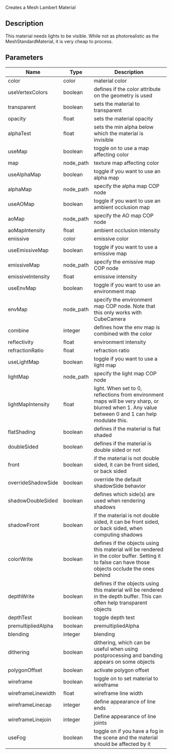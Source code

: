 Creates a Mesh Lambert Material


## Description

This material needs lights to be visible. While not as photorealistic as the MeshStandardMaterial, it is very cheap to process.


## Parameters

<table>
<thead>
	<tr>
		<th>Name</th>
		<th>Type</th>
		<th>Description</th>
	</tr>
</thead>
<tr>
	<td>color</td>
	<td><div class='bg-lime-800 px-2 py-px text-white rounded-sm'>color</div></td>
	<td>material color</td>
</tr>
<tr>
	<td>useVertexColors</td>
	<td><div class='bg-emerald-800 px-2 py-px text-white rounded-sm'>boolean</div></td>
	<td>defines if the color attribute on the geometry is used</td>
</tr>
<tr>
	<td>transparent</td>
	<td><div class='bg-emerald-800 px-2 py-px text-white rounded-sm'>boolean</div></td>
	<td>sets the material to transparent</td>
</tr>
<tr>
	<td>opacity</td>
	<td><div class='bg-yellow-800 px-2 py-px text-white rounded-sm'>float</div></td>
	<td>sets the material opacity</td>
</tr>
<tr>
	<td>alphaTest</td>
	<td><div class='bg-yellow-800 px-2 py-px text-white rounded-sm'>float</div></td>
	<td>sets the min alpha below which the material is invisible</td>
</tr>
<tr>
	<td>useMap</td>
	<td><div class='bg-emerald-800 px-2 py-px text-white rounded-sm'>boolean</div></td>
	<td>toggle on to use a map affecting color</td>
</tr>
<tr>
	<td>map</td>
	<td><div class='bg-indigo-800 px-2 py-px text-white rounded-sm'>node_path</div></td>
	<td>texture map affecting color</td>
</tr>
<tr>
	<td>useAlphaMap</td>
	<td><div class='bg-emerald-800 px-2 py-px text-white rounded-sm'>boolean</div></td>
	<td>toggle if you want to use an alpha map</td>
</tr>
<tr>
	<td>alphaMap</td>
	<td><div class='bg-indigo-800 px-2 py-px text-white rounded-sm'>node_path</div></td>
	<td>specify the alpha map COP node</td>
</tr>
<tr>
	<td>useAOMap</td>
	<td><div class='bg-emerald-800 px-2 py-px text-white rounded-sm'>boolean</div></td>
	<td>toggle if you want to use an ambient occlusion map</td>
</tr>
<tr>
	<td>aoMap</td>
	<td><div class='bg-indigo-800 px-2 py-px text-white rounded-sm'>node_path</div></td>
	<td>specify the AO map COP node</td>
</tr>
<tr>
	<td>aoMapIntensity</td>
	<td><div class='bg-yellow-800 px-2 py-px text-white rounded-sm'>float</div></td>
	<td>ambient occlusion intensity</td>
</tr>
<tr>
	<td>emissive</td>
	<td><div class='bg-lime-800 px-2 py-px text-white rounded-sm'>color</div></td>
	<td>emissive color</td>
</tr>
<tr>
	<td>useEmissiveMap</td>
	<td><div class='bg-emerald-800 px-2 py-px text-white rounded-sm'>boolean</div></td>
	<td>toggle if you want to use a emissive map</td>
</tr>
<tr>
	<td>emissiveMap</td>
	<td><div class='bg-indigo-800 px-2 py-px text-white rounded-sm'>node_path</div></td>
	<td>specify the emissive map COP node</td>
</tr>
<tr>
	<td>emissiveIntensity</td>
	<td><div class='bg-yellow-800 px-2 py-px text-white rounded-sm'>float</div></td>
	<td>emissive intensity</td>
</tr>
<tr>
	<td>useEnvMap</td>
	<td><div class='bg-emerald-800 px-2 py-px text-white rounded-sm'>boolean</div></td>
	<td>toggle if you want to use an environment map</td>
</tr>
<tr>
	<td>envMap</td>
	<td><div class='bg-indigo-800 px-2 py-px text-white rounded-sm'>node_path</div></td>
	<td>specify the environment map COP node. Note that this only works with CubeCamera</td>
</tr>
<tr>
	<td>combine</td>
	<td><div class='bg-orange-800 px-2 py-px text-white rounded-sm'>integer</div></td>
	<td>defines how the env map is combined with the color</td>
</tr>
<tr>
	<td>reflectivity</td>
	<td><div class='bg-yellow-800 px-2 py-px text-white rounded-sm'>float</div></td>
	<td>environment intensity</td>
</tr>
<tr>
	<td>refractionRatio</td>
	<td><div class='bg-yellow-800 px-2 py-px text-white rounded-sm'>float</div></td>
	<td>refraction ratio</td>
</tr>
<tr>
	<td>useLightMap</td>
	<td><div class='bg-emerald-800 px-2 py-px text-white rounded-sm'>boolean</div></td>
	<td>toggle if you want to use a light map</td>
</tr>
<tr>
	<td>lightMap</td>
	<td><div class='bg-indigo-800 px-2 py-px text-white rounded-sm'>node_path</div></td>
	<td>specify the light map COP node</td>
</tr>
<tr>
	<td>lightMapIntensity</td>
	<td><div class='bg-yellow-800 px-2 py-px text-white rounded-sm'>float</div></td>
	<td>light. When set to 0, reflections from environment maps will be very sharp, or blurred when 1. Any value between 0 and 1 can help modulate this.</td>
</tr>
<tr>
	<td>flatShading</td>
	<td><div class='bg-emerald-800 px-2 py-px text-white rounded-sm'>boolean</div></td>
	<td>defines if the material is flat shaded</td>
</tr>
<tr>
	<td>doubleSided</td>
	<td><div class='bg-emerald-800 px-2 py-px text-white rounded-sm'>boolean</div></td>
	<td>defines if the material is double sided or not</td>
</tr>
<tr>
	<td>front</td>
	<td><div class='bg-emerald-800 px-2 py-px text-white rounded-sm'>boolean</div></td>
	<td>if the material is not double sided, it can be front sided, or back sided</td>
</tr>
<tr>
	<td>overrideShadowSide</td>
	<td><div class='bg-emerald-800 px-2 py-px text-white rounded-sm'>boolean</div></td>
	<td>override the default shadowSide behavior</td>
</tr>
<tr>
	<td>shadowDoubleSided</td>
	<td><div class='bg-emerald-800 px-2 py-px text-white rounded-sm'>boolean</div></td>
	<td>defines which side(s) are used when rendering shadows</td>
</tr>
<tr>
	<td>shadowFront</td>
	<td><div class='bg-emerald-800 px-2 py-px text-white rounded-sm'>boolean</div></td>
	<td>if the material is not double sided, it can be front sided, or back sided, when computing shadows</td>
</tr>
<tr>
	<td>colorWrite</td>
	<td><div class='bg-emerald-800 px-2 py-px text-white rounded-sm'>boolean</div></td>
	<td>defines if the objects using this material will be rendered in the color buffer. Setting it to false can have those objects occlude the ones behind</td>
</tr>
<tr>
	<td>depthWrite</td>
	<td><div class='bg-emerald-800 px-2 py-px text-white rounded-sm'>boolean</div></td>
	<td>defines if the objects using this material will be rendered in the depth buffer. This can often help transparent objects</td>
</tr>
<tr>
	<td>depthTest</td>
	<td><div class='bg-emerald-800 px-2 py-px text-white rounded-sm'>boolean</div></td>
	<td>toggle depth test</td>
</tr>
<tr>
	<td>premultipliedAlpha</td>
	<td><div class='bg-emerald-800 px-2 py-px text-white rounded-sm'>boolean</div></td>
	<td>premultipliedAlpha</td>
</tr>
<tr>
	<td>blending</td>
	<td><div class='bg-orange-800 px-2 py-px text-white rounded-sm'>integer</div></td>
	<td>blending</td>
</tr>
<tr>
	<td>dithering</td>
	<td><div class='bg-emerald-800 px-2 py-px text-white rounded-sm'>boolean</div></td>
	<td>dithering, which can be useful when using postprocessing and banding appears on some objects</td>
</tr>
<tr>
	<td>polygonOffset</td>
	<td><div class='bg-emerald-800 px-2 py-px text-white rounded-sm'>boolean</div></td>
	<td>activate polygon offset</td>
</tr>
<tr>
	<td>wireframe</td>
	<td><div class='bg-emerald-800 px-2 py-px text-white rounded-sm'>boolean</div></td>
	<td>toggle on to set material to wireframe</td>
</tr>
<tr>
	<td>wireframeLinewidth</td>
	<td><div class='bg-yellow-800 px-2 py-px text-white rounded-sm'>float</div></td>
	<td>wireframe line width</td>
</tr>
<tr>
	<td>wireframeLinecap</td>
	<td><div class='bg-orange-800 px-2 py-px text-white rounded-sm'>integer</div></td>
	<td>define appearance of line ends</td>
</tr>
<tr>
	<td>wireframeLinejoin</td>
	<td><div class='bg-orange-800 px-2 py-px text-white rounded-sm'>integer</div></td>
	<td>Define appearance of line joints</td>
</tr>
<tr>
	<td>useFog</td>
	<td><div class='bg-emerald-800 px-2 py-px text-white rounded-sm'>boolean</div></td>
	<td>toggle on if you have a fog in the scene and the material should be affected by it</td>
</tr>
</table>